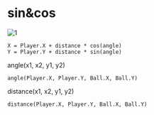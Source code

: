 # sin&cos


![1](https://user-images.githubusercontent.com/45864744/147273429-74ae38dc-3722-405e-8189-20e4ff6bce6f.png)


```
X = Player.X + distance * cos(angle)
Y = Player.Y + distance * sin(angle)
```

angle(x1, x2, y1, y2)

```
angle(Player.X, Player.Y, Ball.X, Ball.Y)
```

distance(x1, x2, y1, y2)

```
distance(Player.X, Player.Y, Ball.X, Ball.Y)
```

